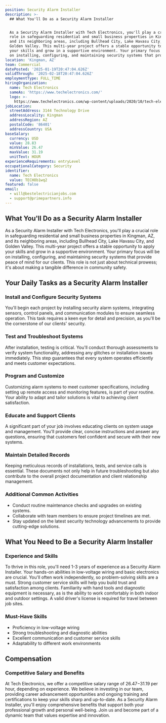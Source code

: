 ```yaml
---
position: Security Alarm Installer
description: >-
  ## What You'll Do as a Security Alarm Installer


  As a Security Alarm Installer with Tech Electronics, you'll play a crucial
  role in safeguarding residential and small business properties in Kingman, AZ,
  and its neighboring areas, including Bullhead City, Lake Havasu City, and
  Golden Valley. This multi-year project offers a stable opportunity to apply
  your skills and grow in a supportive environment. Your primary focus will be
  on installing, configuring, and maintaining security systems that prov...
location: 'Kingman, AZ'
team: Commercial
datePosted: '2025-01-19T20:47:04.626Z'
validThrough: '2025-02-18T20:47:04.626Z'
employmentType: FULL_TIME
hiringOrganization:
  name: Tech Electronics
  sameAs: 'https://www.techelectronics.com/'
  logo: >-
    https://www.techelectronics.com/wp-content/uploads/2020/10/tech-electronics-logo.png
jobLocation:
  streetAddress: 3144 Technology Drive
  addressLocality: Kingman
  addressRegion: AZ
  postalCode: '86401'
  addressCountry: USA
baseSalary:
  currency: USD
  value: 28.83
  minValue: 26.47
  maxValue: 31.19
  unitText: HOUR
experienceRequirements: entryLevel
occupationalCategory: Security
identifier:
  name: Tech Electronics
  value: TECH8b1wq2
featured: false
email:
  - will@bestelectricianjobs.com
  - support@primepartners.info
---
```




## What You'll Do as a Security Alarm Installer

As a Security Alarm Installer with Tech Electronics, you'll play a crucial role in safeguarding residential and small business properties in Kingman, AZ, and its neighboring areas, including Bullhead City, Lake Havasu City, and Golden Valley. This multi-year project offers a stable opportunity to apply your skills and grow in a supportive environment. Your primary focus will be on installing, configuring, and maintaining security systems that provide peace of mind for our clients. This role is not just about technical prowess; it's about making a tangible difference in community safety.

## Your Daily Tasks as a Security Alarm Installer

### Install and Configure Security Systems

You'll begin each project by installing security alarm systems, integrating sensors, control panels, and communication modules to ensure seamless operation. This task requires a keen eye for detail and precision, as you'll be the cornerstone of our clients' security.

### Test and Troubleshoot Systems

After installation, testing is critical. You'll conduct thorough assessments to verify system functionality, addressing any glitches or installation issues immediately. This step guarantees that every system operates efficiently and meets customer expectations.

### Program and Customize

Customizing alarm systems to meet customer specifications, including setting up remote access and monitoring features, is part of your routine. Your ability to adapt and tailor solutions is vital to achieving client satisfaction.

### Educate and Support Clients

A significant part of your job involves educating clients on system usage and management. You'll provide clear, concise instructions and answer any questions, ensuring that customers feel confident and secure with their new systems.

### Maintain Detailed Records

Keeping meticulous records of installations, tests, and service calls is essential. These documents not only help in future troubleshooting but also contribute to the overall project documentation and client relationship management.

### Additional Common Activities

- Conduct routine maintenance checks and upgrades on existing systems.
- Collaborate with team members to ensure project timelines are met.
- Stay updated on the latest security technology advancements to provide cutting-edge solutions.

## What You Need to Be a Security Alarm Installer

### Experience and Skills

To thrive in this role, you'll need 1-3 years of experience as a Security Alarm Installer. Your hands-on abilities in low-voltage wiring and basic electronics are crucial. You'll often work independently, so problem-solving skills are a must. Strong customer service skills will help you build trust and satisfaction among clients. Familiarity with hand tools and diagnostic equipment is necessary, as is the ability to work comfortably in both indoor and outdoor settings. A valid driver's license is required for travel between job sites.

### Must-Have Skills

- Proficiency in low-voltage wiring
- Strong troubleshooting and diagnostic abilities
- Excellent communication and customer service skills
- Adaptability to different work environments

## Compensation

### Competitive Salary and Benefits

At Tech Electronics, we offer a competitive salary range of $26.47-$31.19 per hour, depending on experience. We believe in investing in our team, providing career advancement opportunities and ongoing training and certifications to keep your skills sharp and up-to-date. As a Security Alarm Installer, you'll enjoy comprehensive benefits that support both your professional growth and personal well-being. Join us and become part of a dynamic team that values expertise and innovation.